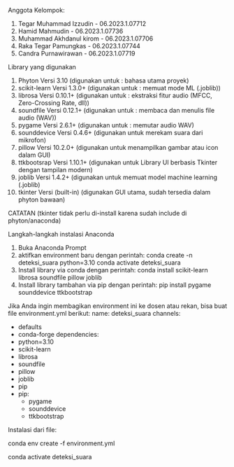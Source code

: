 Anggota Kelompok:
1. Tegar Muhammad Izzudin -    06.2023.1.07712
2. Hamid Mahmudin -            06.2023.1.07736
3. Muhammad Akhdanul kirom -   06.2023.1.07706
4. Raka Tegar Pamungkas -      06.2023.1.07744
5. Candra Purnawirawan -       06.2023.1.07719




Library yang digunakan 

1. Phyton Versi 3.10 (digunakan untuk : bahasa utama proyek)
2. scikit-learn Versi 1.3.0+ (digunakan untuk : memuat mode ML (.joblib))
3. librosa Versi 0.10.1+ (digunakan untuk : ekstraksi fitur audio (MFCC, Zero-Crossing Rate, dll))
4. soundfile Versi 0.12.1+ (digunakan untuk : membaca dan menulis file audio (WAV))
5. pygame Versi 2.6.1+ (digunakan untuk : memutar audio WAV)
6. sounddevice Versi 0.4.6+ (digunakan untuk merekam suara dari mikrofon)
7. pillow Versi 10.2.0+ (digunakan untuk menampilkan gambar atau icon dalam GUI)
8. ttkbootsrap Versi 1.10.1+ (digunakan untuk Library UI berbasis Tkinter dengan tampilan modern)
9. joblib Versi 1.4.2+ (digunakan untuk memuat model machine learning (.joblib)
10. tkinter Versi (built-in) (digunakan GUI utama, sudah tersedia dalam phyton bawaan)

CATATAN (tkinter tidak perlu di-install karena sudah include di phyton/anaconda)

Langkah-langkah instalasi Anaconda
1. Buka Anaconda Prompt
2. aktifkan environment baru dengan perintah:
   conda create -n deteksi_suara python=3.10
   conda activate deteksi_suara
3. Install library via conda dengan perintah:
   conda install scikit-learn librosa soundfile pillow joblib
4. Install library tambahan via pip dengan perintah:
   pip install pygame sounddevice ttkbootstrap

Jika Anda ingin membagikan environment ini ke dosen atau rekan, bisa buat file environment.yml berikut:
name: deteksi_suara
channels:

  - defaults
  - conda-forge
dependencies:
  - python=3.10
  - scikit-learn
  - librosa
  - soundfile
  - pillow
  - joblib
  - pip
  - pip:
      - pygame
      - sounddevice
      - ttkbootstrap

Instalasi dari file:

conda env create -f environment.yml

conda activate deteksi_suara
